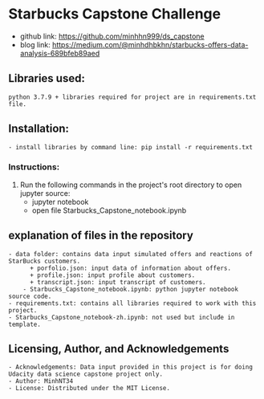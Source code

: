 # Starbucks Capstone Challenge
- github link: https://github.com/minhhn999/ds_capstone
- blog link: https://medium.com/@minhdhbkhn/starbucks-offers-data-analysis-689bfeb89aed

## Libraries used:
    python 3.7.9 + libraries required for project are in requirements.txt file.

## Installation:
    - install libraries by command line: pip install -r requirements.txt
	
### Instructions:
1. Run the following commands in the project's root directory to open jupyter source:
	  - jupyter notebook
    - open file Starbucks_Capstone_notebook.ipynb

## explanation of files in the repository
    - data folder: contains data input simulated offers and reactions of StarBucks customers.
		  + porfolio.json: input data of information about offers.
		  + profile.json: input profile about customers.
		  + transcript.json: input transcript of customers.
		- Starbucks_Capstone_notebook.ipynb: python jupyter notebook source code.
    - requirements.txt: contains all libraries required to work with this project.
    - Starbucks_Capstone_notebook-zh.ipynb: not used but incluđe in template.

## Licensing, Author, and Acknowledgements
    - Acknowledgements: Data input provided in this project is for doing Udacity data science capstone project only.
    - Author: MinhNT34
    - License: Distributed under the MIT License.